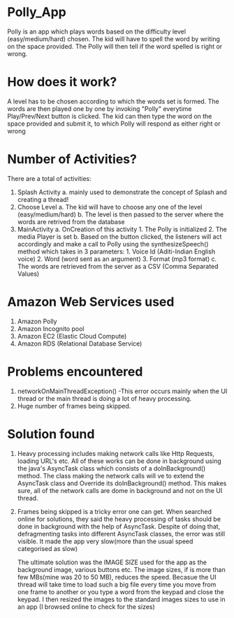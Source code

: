 # Polly_App
  Polly is an app which plays words based on the difficulty level (easy/medium/hard) chosen.
  The kid will have to spell the word by writing on the space provided.
  The Polly will then tell if the word spelled is right or wrong.

# How does it work?
  A level has to be chosen according to which the words set is formed.
  The words are then played one by one by invoking "Polly" everytime Play/Prev/Next button is clicked.
  The kid can then type the word on the space provided and submit it, to which Polly will respond as either right or wrong
  
# Number of Activities?
 There are a total of  activities:
  1. Splash Activity 
      a. mainly used to demonstrate the concept of Splash and creating a thread!
  2. Choose Level
      a. The kid will have to choose any one of the level (easy/medium/hard)
      b. The level is then passed to the server where the words are retrived from the database
  3. MainActivity
      a. OnCreation of this activity
          1. The Polly is initialized
          2. The media Player is set
      b. Based on the button clicked, the listeners will act accordingly and make a call to Polly using the synthesizeSpeech() method which takes in 3 parameters: 
          1. Voice Id (Aditi-Indian English voice)
          2. Word (word sent as an argument)
          3. Format (mp3 format)
      c. The words are retrieved from the server as a CSV (Comma Separated Values)

# Amazon Web Services used
  1. Amazon Polly
  2. Amazon Incognito pool
  3. Amazon EC2 (Elastic Cloud Compute)
  4. Amazon RDS (Relational Database Service)
  
# Problems encountered
  1. networkOnMainThreadException()
      -This error occurs mainly when the UI thread or the main thread is doing a lot of heavy processing.
  2. Huge number of frames being skipped.

# Solution found
  1. Heavy processing includes making network calls like Http Requests, loading URL's etc.
      All of these works can be done in background using the java's AsyncTask class which consists of a doInBackground() method.
      The class making the network calls will ve to extend the AsyncTask class and Override its doInBackground() method.
      This makes sure, all of the network calls are dome in background and not on the UI thread.
      
  2. Frames being skipped is a tricky error one can get.
      When searched online for solutions, they said the heavy processing of tasks should be done in background with the help of AsyncTask.
      Despite of doing that, defragmenting tasks into different AsyncTask classes, the error was still visible.
      It made the app very slow(more than the usual speed categorised as slow)
      
      The ultimate solution was the IMAGE SIZE used for the app as the background image, various buttons etc.
      The image sizes, if is more than few MBs(mine was 20 to 50 MB), reduces the speed.
      Becasue the UI thread will take time to load such a big file every time you move from one frame to another or you type a word from the keypad and close the keypad.
      I then resized the images to the standard images sizes to use in an app (I browsed online to check for the sizes)
      

